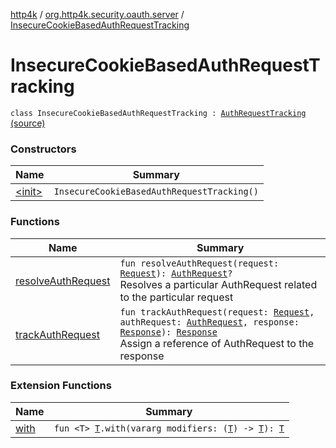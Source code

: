 [http4k](../../index.md) / [org.http4k.security.oauth.server](../index.md) / [InsecureCookieBasedAuthRequestTracking](./index.md)

# InsecureCookieBasedAuthRequestTracking

`class InsecureCookieBasedAuthRequestTracking : `[`AuthRequestTracking`](../-auth-request-tracking/index.md) [(source)](https://github.com/http4k/http4k/blob/master/http4k-security-oauth/src/main/kotlin/org/http4k/security/oauth/server/InsecureCookieBasedAuthRequestTracking.kt#L7)

### Constructors

| Name | Summary |
|---|---|
| [&lt;init&gt;](-init-.md) | `InsecureCookieBasedAuthRequestTracking()` |

### Functions

| Name | Summary |
|---|---|
| [resolveAuthRequest](resolve-auth-request.md) | `fun resolveAuthRequest(request: `[`Request`](../../org.http4k.core/-request/index.md)`): `[`AuthRequest`](../-auth-request/index.md)`?`<br>Resolves a particular AuthRequest related to the particular request |
| [trackAuthRequest](track-auth-request.md) | `fun trackAuthRequest(request: `[`Request`](../../org.http4k.core/-request/index.md)`, authRequest: `[`AuthRequest`](../-auth-request/index.md)`, response: `[`Response`](../../org.http4k.core/-response/index.md)`): `[`Response`](../../org.http4k.core/-response/index.md)<br>Assign a reference of AuthRequest to the response |

### Extension Functions

| Name | Summary |
|---|---|
| [with](../../org.http4k.core/with.md) | `fun <T> `[`T`](../../org.http4k.core/with.md#T)`.with(vararg modifiers: (`[`T`](../../org.http4k.core/with.md#T)`) -> `[`T`](../../org.http4k.core/with.md#T)`): `[`T`](../../org.http4k.core/with.md#T) |
